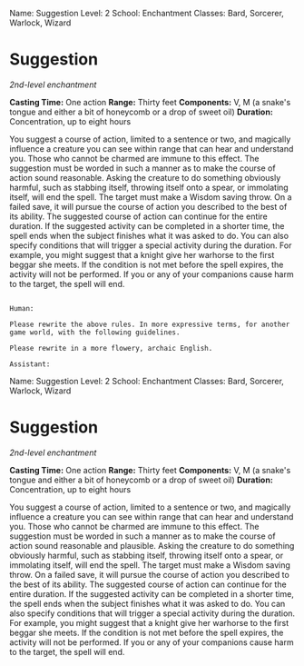 Name: Suggestion
Level: 2
School: Enchantment
Classes: Bard, Sorcerer, Warlock, Wizard

# Suggestion
_2nd-level enchantment_

**Casting Time:** One action 
**Range:** Thirty feet 
**Components:** V, M (a snake's tongue and either a bit of honeycomb or a drop of sweet oil) 
**Duration:** Concentration, up to eight hours 

You suggest a course of action, limited to a sentence or two, and magically influence a creature you can see within range that can hear and understand you. Those who cannot be charmed are immune to this effect. The suggestion must be worded in such a manner as to make the course of action sound reasonable. Asking the creature to do something obviously harmful, such as stabbing itself, throwing itself onto a spear, or immolating itself, will end the spell. 
The target must make a Wisdom saving throw. On a failed save, it will pursue the course of action you described to the best of its ability. The suggested course of action can continue for the entire duration. If the suggested activity can be completed in a shorter time, the spell ends when the subject finishes what it was asked to do. 
You can also specify conditions that will trigger a special activity during the duration. For example, you might suggest that a knight give her warhorse to the first beggar she meets. If the condition is not met before the spell expires, the activity will not be performed. 
If you or any of your companions cause harm to the target, the spell will end. 
```

Human:

Please rewrite the above rules. In more expressive terms, for another game world, with the following guidelines.

Please rewrite in a more flowery, archaic English.

Assistant:
```
Name: Suggestion
Level: 2
School: Enchantment
Classes: Bard, Sorcerer, Warlock, Wizard

# Suggestion
_2nd-level enchantment_

**Casting Time:** One action 
**Range:** Thirty feet 
**Components:** V, M (a snake's tongue and either a bit of honeycomb or a drop of sweet oil) 
**Duration:** Concentration, up to eight hours 

You suggest a course of action, limited to a sentence or two, and magically influence a creature you can see within range that can hear and understand you. Those who cannot be charmed are immune to this effect. The suggestion must be worded in such a manner as to make the course of action sound reasonable and plausible. Asking the creature to do something obviously harmful, such as stabbing itself, throwing itself onto a spear, or immolating itself, will end the spell. 
The target must make a Wisdom saving throw. On a failed save, it will pursue the course of action you described to the best of its ability. The suggested course of action can continue for the entire duration. If the suggested activity can be completed in a shorter time, the spell ends when the subject finishes what it was asked to do. 
You can also specify conditions that will trigger a special activity during the duration. For example, you might suggest that a knight give her warhorse to the first beggar she meets. If the condition is not met before the spell expires, the activity will not be performed. 
If you or any of your companions cause harm to the target, the spell will end. 
